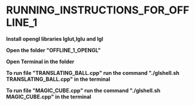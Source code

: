 # RUNNING_INSTRUCTIONS_FOR_OFFLINE_1

**Install opengl libraries lglut,lglu and lgl**

**Open the folder "OFFLINE_1_OPENGL"**

**Open Terminal in the folder**

**To run file "TRANSLATING_BALL.cpp" run the command "./glshell.sh TRANSLATING_BALL.cpp" in the terminal**

**To run file "MAGIC_CUBE.cpp" run the command "./glshell.sh MAGIC_CUBE.cpp" in the terminal**
